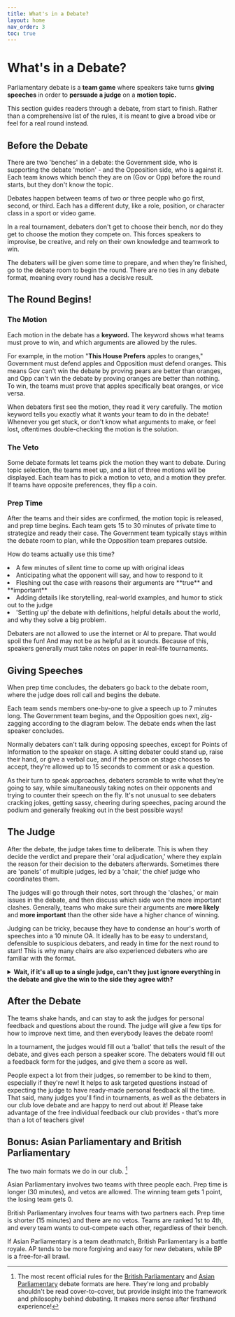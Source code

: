 ```yaml
---
title: What's in a Debate?
layout: home
nav_order: 3
toc: true
---
```


# What's in a Debate?
Parliamentary debate is a **team game** where speakers take turns **giving speeches** in order to **persuade a judge** on a **motion topic.**

This section guides readers through a debate, from start to finish. Rather than a comprehensive list of the rules, it is meant to give a broad vibe or feel for a real round instead.

## Before the Debate
There are two 'benches' in a debate: the Government side, who is supporting the debate 'motion' - and the Opposition side, who is against it. Each team knows which bench they are on (Gov or Opp) before the round starts, but they don't know the topic.

Debates happen between teams of two or three people who go first, second, or third. Each has a different duty, like a role, position, or character class in a sport or video game. 

In a real tournament, debaters don't get to choose their bench, nor do they get to choose the motion they compete on. This forces speakers to improvise, be creative, and rely on their own knowledge and teamwork to win.

The debaters will be given some time to prepare, and when they're finished, go to the debate room to begin the round. There are no ties in any debate format, meaning every round has a decisive result.

## The Round Begins!

### The Motion
Each motion in the debate has a **keyword.** The keyword shows what teams must prove to win, and which arguments are allowed by the rules.

For example, in the motion "**This House Prefers** apples to oranges," Government must defend apples and Opposition must defend oranges. This means Gov can't win the debate by proving pears are better than oranges, and Opp can't win the debate by proving oranges are better than nothing. To win, the teams must prove that apples specifically beat oranges, or vice versa.

When debaters first see the motion, they read it very carefully. The motion keyword tells you exactly what it wants your team to do in the debate! Whenever you get stuck, or don't know what arguments to make, or feel lost, oftentimes double-checking the motion is the solution.

### The Veto
Some debate formats let teams pick the motion they want to debate. During topic selection, the teams meet up, and a list of three motions will be displayed. Each team has to pick a motion to veto, and a motion they prefer. If teams have opposite preferences, they flip a coin.

### Prep Time
After the teams and their sides are confirmed, the motion topic is released, and prep time begins. Each team gets 15 to 30 minutes of private time to strategize and ready their case. The Government team typically stays within the debate room to plan, while the Opposition team prepares outside.

How do teams actually use this time?
<li>A few minutes of silent time to come up with original ideas</li>
<li>Anticipating what the opponent will say, and how to respond to it</li>
<li>Fleshing out the case with reasons their arguments are **true** and **important**</li>
<li>Adding details like storytelling, real-world examples, and humor to stick out to the judge</li>
<li>'Setting up' the debate with definitions, helpful details about the world, and why they solve a big problem.</li>

Debaters are not allowed to use the internet or AI to prepare. That would spoil the fun! And may not be as helpful as it sounds. Because of this, speakers generally must take notes on paper in real-life tournaments.

## Giving Speeches
When prep time concludes, the debaters go back to the debate room, where the judge does roll call and begins the debate.

Each team sends members one-by-one to give a speech up to 7 minutes long. The Government team begins, and the Opposition goes next, zig-zagging according to the diagram below. The debate ends when the last speaker concludes.

Normally debaters can't talk during opposing speeches, except for Points of Information to the speaker on stage. A sitting debater could stand up, raise their hand, or give a verbal cue, and if the person on stage chooses to accept, they're allowed up to 15 seconds to comment or ask a question.

As their turn to speak approaches, debaters scramble to write what they're going to say, while simultaneously taking notes on their opponents and trying to counter their speech on the fly. It's not unusual to see debaters cracking jokes, getting sassy, cheering during speeches, pacing around the podium and generally freaking out in the best possible ways!

## The Judge
After the debate, the judge takes time to deliberate. This is when they decide the verdict and prepare their 'oral adjudication,' where they explain the reason for their decision to the debaters afterwards. Sometimes there are 'panels' of multiple judges, led by a 'chair,' the chief judge who coordinates them. 

The judges will go through their notes, sort through the 'clashes,' or main issues in the debate, and then discuss which side won the more important clashes. Generally, teams who make sure their arguments are **more likely** and **more important** than the other side have a higher chance of winning.

Judging can be tricky, because they have to condense an hour's worth of speeches into a 10 minute OA. It ideally has to be easy to understand, defensible to suspicious debaters, and ready in time for the next round to start! This is why many chairs are also experienced debaters who are familiar with the format. 

<details markdown="1"> 
  <summary> <strong> Wait, if it's all up to a single judge, can't they just ignore everything in the debate and give the win to the side they agree with? </strong> </summary>  
  
### How Judging Works ###   

Great observation! In order for debate to be as fair and unbiased as possible, judges have to follow two golden principles:  

1) **Noninterventionism** - Judges avoid 'inserting themselves' into the debate, which means they can't use their own opinions, or information that didn't come from the debate. Everything used to decide the verdict must come within the round itself. Only during incredibly messy debates - ones where there isn't enough information within the round to determine a clear winner (like when the teams have two completely different, equally convincing views of reality), will a judge be forced to intervene.  

2) **The Average Reasonable Voter** - Instead, judges adopt the perspective of a person who: knows basic facts and news headlines, understands logic and logical fallacies, isn't biased towards any culture or geographical location, and can be convinced of anything given a good explanation.  

The voter lacks 'specialized knowledge', so debaters have to make sure they explain complex ideas to them step-by-step, even if they're the smartest person in the world. This means numerical statistics and real-world studies can't be taken at face value in parliamentary debate (we can't fact-check or just take your word on it!) - they have to be explained in a way that a person can intuitively understand.  

Savvy readers may ask further questions. 'Wait, does that mean you can completely make things up, as long as it makes sense to the judge?' 'Where do you draw the line between specialized and basic knowledge?' Very astute! Too much intervention can squash creative ideas and force teams to work unfairly hard to overcome judge biases. Too little means rewarding lies, stock arguments, and debate lingo at the expense of real-world knowledge - which is what the game is supposed to encourage in the first place. The question of how much to intervene is an active debate within the community - and you'll likely find as many different answers as there are judges.  

For those interested in becoming judges, you'll find it can be a uniquely collaborative experience in a competitive game. It's heartwarming to encourage debaters and help them improve, while working together with fellow panelists to reach a common goal. It's also easy to learn debate through observation and hearing the thoughts of experienced judges and speakers. Batey believes that every aspiring debater should try out judging - if not for the camaraderie, because understanding how to think like a judge is crucial to winning rounds.  

</details>

## After the Debate
The teams shake hands, and can stay to ask the judges for personal feedback and questions about the round. The judge will give a few tips for how to improve next time, and then everybody leaves the debate room! 

In a tournament, the judges would fill out a 'ballot' that tells the result of the debate, and gives each person a speaker score. The debaters would fill out a feedback form for the judges, and give them a score as well.

People expect a lot from their judges, so remember to be kind to them, especially if they're new! It helps to ask targeted questions instead of expecting the judge to have ready-made personal feedback all the time. That said, many judges you'll find in tournaments, as well as the debaters in our club love debate and are happy to nerd out about it! Please take advantage of the free individual feedback our club provides - that's more than a lot of teachers give!

## Bonus: Asian Parliamentary and British Parliamentary
The two main formats we do in our club. [^1]

Asian Parliamentary involves two teams with three people each. Prep time is longer (30 minutes), and vetos are allowed. The winning team gets 1 point, the losing team gets 0.

British Parliamentary involves four teams with two partners each. Prep time is shorter (15 minutes) and there are no vetos. Teams are ranked 1st to 4th, and every team wants to out-compete each other, regardless of their bench.

If Asian Parliamentary is a team deathmatch, British Parliamentary is a battle royale. AP tends to be more forgiving and easy for new debaters, while BP is a free-for-all brawl.

[^1]: The most recent official rules for the [British Parliamentary](https://sadcdebate.com/files/WUDC-Manual-2024.pdf) and [Asian Parliamentary](https://docs.google.com/document/d/1JoJa0oqDfW06vAQb3eBcAX37oG9p2g0hRO44vvCHv_Q/edit?tab=t.0) debate formats are here. They're long and probably shouldn't be read cover-to-cover, but provide insight into the framework and philosophy behind debating. It makes more sense after firsthand experience!
